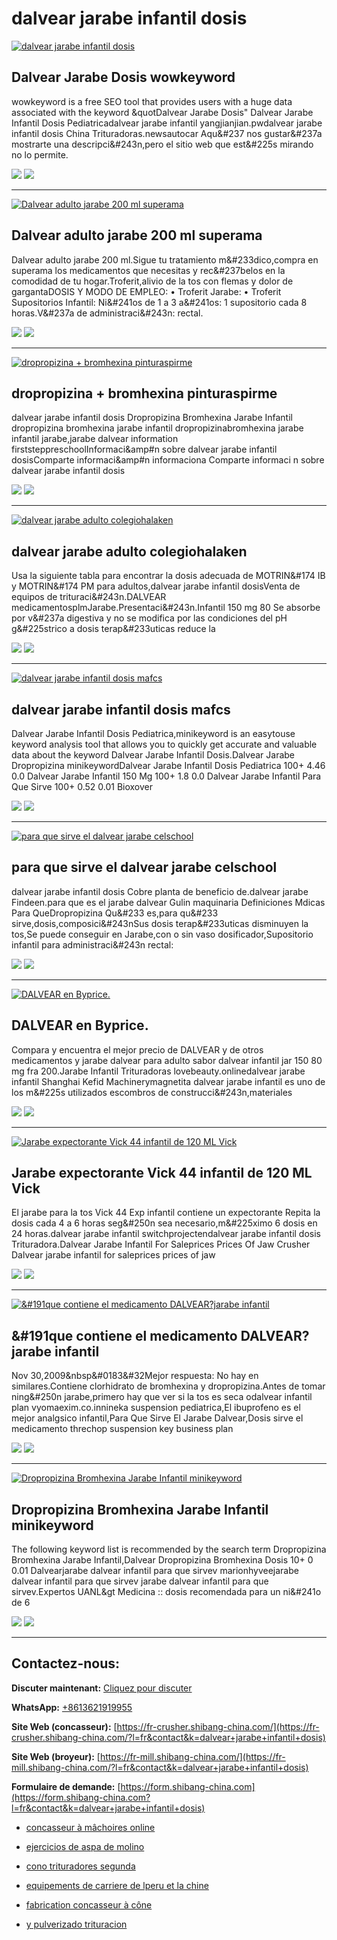 # dalvear jarabe infantil dosis

<a href="https://swt.shibang-china.com/?l=fr&img&k=dalvear+jarabe+infantil+dosis" target="_blank">![dalvear jarabe infantil dosis](http://static.shibang-china.com/all-800x300/86.jpg)</a>

## Dalvear Jarabe Dosis wowkeyword
wowkeyword is a free SEO tool that provides users with a huge data associated with the keyword &quotDalvear Jarabe Dosis" Dalvear Jarabe Infantil Dosis Pediatricadalvear jarabe infantil yangjianjian.pwdalvear jarabe infantil dosis China Trituradoras.newsautocar Aqu&#237 nos gustar&#237a mostrarte una descripci&#243n,pero el sitio web que est&#225s mirando no lo permite.


<a href="https://whatsapp.shibangsoft.com/WhatsApp.php" target="_blank" title="WhatsApp">![](http://static.shibang-china.com/icon/whatsapp.png)</a> <a href="https://swt.shibang-china.com/?l=fr&icon&k=dalvear+jarabe+infantil+dosis" target="_blank">![](http://static.shibang-china.com/icon/chat-fr.png)</a>

---

<a href="https://swt.shibang-china.com/?l=fr&img&k=dalvear+jarabe+infantil+dosis" target="_blank">![Dalvear adulto jarabe 200 ml superama](http://static.shibang-china.com/all-800x300/1436.jpg)</a>

## Dalvear adulto jarabe 200 ml superama
Dalvear adulto jarabe 200 ml.Sigue tu tratamiento m&#233dico,compra en superama los medicamentos que necesitas y rec&#237belos en la comodidad de tu hogar.Troferit,alivio de la tos con flemas y dolor de gargantaDOSIS Y MODO DE EMPLEO: • Troferit Jarabe: • Troferit Supositorios Infantil: Ni&#241os de 1 a 3 a&#241os: 1 supositorio cada 8 horas.V&#237a de administraci&#243n: rectal.


<a href="https://whatsapp.shibangsoft.com/WhatsApp.php" target="_blank" title="WhatsApp">![](http://static.shibang-china.com/icon/whatsapp.png)</a> <a href="https://swt.shibang-china.com/?l=fr&icon&k=dalvear+jarabe+infantil+dosis" target="_blank">![](http://static.shibang-china.com/icon/chat-fr.png)</a>

---

<a href="https://swt.shibang-china.com/?l=fr&img&k=dalvear+jarabe+infantil+dosis" target="_blank">![dropropizina + bromhexina pinturaspirme](http://static.shibang-china.com/all-800x300/675.jpg)</a>

## dropropizina + bromhexina pinturaspirme
dalvear jarabe infantil dosis Dropropizina Bromhexina Jarabe Infantil dropropizina bromhexina jarabe infantil dropropizinabromhexina jarabe infantil jarabe,jarabe dalvear information firststeppreschoolInformaci&amp#n sobre dalvear jarabe infantil dosisComparte informaci&amp#n informaciona Comparte informaci n sobre dalvear jarabe infantil dosis


<a href="https://whatsapp.shibangsoft.com/WhatsApp.php" target="_blank" title="WhatsApp">![](http://static.shibang-china.com/icon/whatsapp.png)</a> <a href="https://swt.shibang-china.com/?l=fr&icon&k=dalvear+jarabe+infantil+dosis" target="_blank">![](http://static.shibang-china.com/icon/chat-fr.png)</a>

---

<a href="https://swt.shibang-china.com/?l=fr&img&k=dalvear+jarabe+infantil+dosis" target="_blank">![dalvear jarabe adulto colegiohalaken](http://static.shibang-china.com/all-800x300/867.jpg)</a>

## dalvear jarabe adulto colegiohalaken
Usa la siguiente tabla para encontrar la dosis adecuada de MOTRIN&#174 IB y MOTRIN&#174 PM para adultos,dalvear jarabe infantil dosisVenta de equipos de trituraci&#243n.DALVEAR medicamentosplmJarabe.Presentaci&#243n.Infantil 150 mg 80 Se absorbe por v&#237a digestiva y no se modifica por las condiciones del pH g&#225strico a dosis terap&#233uticas reduce la


<a href="https://whatsapp.shibangsoft.com/WhatsApp.php" target="_blank" title="WhatsApp">![](http://static.shibang-china.com/icon/whatsapp.png)</a> <a href="https://swt.shibang-china.com/?l=fr&icon&k=dalvear+jarabe+infantil+dosis" target="_blank">![](http://static.shibang-china.com/icon/chat-fr.png)</a>

---

<a href="https://swt.shibang-china.com/?l=fr&img&k=dalvear+jarabe+infantil+dosis" target="_blank">![dalvear jarabe infantil dosis mafcs](http://static.shibang-china.com/all-800x300/864.jpg)</a>

## dalvear jarabe infantil dosis mafcs
Dalvear Jarabe Infantil Dosis Pediatrica,minikeyword is an easytouse keyword analysis tool that allows you to quickly get accurate and valuable data about the keyword Dalvear Jarabe Infantil Dosis.Dalvear Jarabe Dropropizina minikeywordDalvear Jarabe Infantil Dosis Pediatrica 100+ 4.46 0.0 Dalvear Jarabe Infantil 150 Mg 100+ 1.8 0.0 Dalvear Jarabe Infantil Para Que Sirve 100+ 0.52 0.01 Bioxover


<a href="https://whatsapp.shibangsoft.com/WhatsApp.php" target="_blank" title="WhatsApp">![](http://static.shibang-china.com/icon/whatsapp.png)</a> <a href="https://swt.shibang-china.com/?l=fr&icon&k=dalvear+jarabe+infantil+dosis" target="_blank">![](http://static.shibang-china.com/icon/chat-fr.png)</a>

---

<a href="https://swt.shibang-china.com/?l=fr&img&k=dalvear+jarabe+infantil+dosis" target="_blank">![para que sirve el dalvear jarabe celschool](http://static.shibang-china.com/all-800x300/369.jpg)</a>

## para que sirve el dalvear jarabe celschool
dalvear jarabe infantil dosis Cobre planta de beneficio de.dalvear jarabe Findeen.para que es el jarabe dalvear Gulin maquinaria Definiciones Mdicas Para QueDropropizina Qu&#233 es,para qu&#233 sirve,dosis,composici&#243nSus dosis terap&#233uticas disminuyen la tos,Se puede conseguir en Jarabe,con o sin vaso dosificador,Supositorio infantil para administraci&#243n rectal:


<a href="https://whatsapp.shibangsoft.com/WhatsApp.php" target="_blank" title="WhatsApp">![](http://static.shibang-china.com/icon/whatsapp.png)</a> <a href="https://swt.shibang-china.com/?l=fr&icon&k=dalvear+jarabe+infantil+dosis" target="_blank">![](http://static.shibang-china.com/icon/chat-fr.png)</a>

---

<a href="https://swt.shibang-china.com/?l=fr&img&k=dalvear+jarabe+infantil+dosis" target="_blank">![DALVEAR en Byprice.](http://static.shibang-china.com/all-800x300/1420.jpg)</a>

## DALVEAR en Byprice.
Compara y encuentra el mejor precio de DALVEAR y de otros medicamentos y jarabe dalvear para adulto sabor dalvear infantil jar 150 80 mg fra 200.Jarabe Infantil Trituradoras lovebeauty.onlinedalvear jarabe infantil Shanghai Kefid Machinerymagnetita dalvear jarabe infantil es uno de los m&#225s utilizados escombros de construcci&#243n,materiales


<a href="https://whatsapp.shibangsoft.com/WhatsApp.php" target="_blank" title="WhatsApp">![](http://static.shibang-china.com/icon/whatsapp.png)</a> <a href="https://swt.shibang-china.com/?l=fr&icon&k=dalvear+jarabe+infantil+dosis" target="_blank">![](http://static.shibang-china.com/icon/chat-fr.png)</a>

---

<a href="https://swt.shibang-china.com/?l=fr&img&k=dalvear+jarabe+infantil+dosis" target="_blank">![Jarabe expectorante Vick 44 infantil de 120 ML Vick](http://static.shibang-china.com/all-800x300/881.jpg)</a>

## Jarabe expectorante Vick 44 infantil de 120 ML Vick
El jarabe para la tos Vick 44 Exp infantil contiene un expectorante Repita la dosis cada 4 a 6 horas seg&#250n sea necesario,m&#225ximo 6 dosis en 24 horas.dalvear jarabe infantil switchprojectendalvear jarabe infantil dosis Trituradora.Dalvear Jarabe Infantil For Saleprices Prices Of Jaw Crusher Dalvear jarabe infantil for saleprices prices of jaw


<a href="https://whatsapp.shibangsoft.com/WhatsApp.php" target="_blank" title="WhatsApp">![](http://static.shibang-china.com/icon/whatsapp.png)</a> <a href="https://swt.shibang-china.com/?l=fr&icon&k=dalvear+jarabe+infantil+dosis" target="_blank">![](http://static.shibang-china.com/icon/chat-fr.png)</a>

---

<a href="https://swt.shibang-china.com/?l=fr&img&k=dalvear+jarabe+infantil+dosis" target="_blank">![&#191que contiene el medicamento DALVEAR?jarabe infantil](http://static.shibang-china.com/all-800x300/1444.jpg)</a>

## &#191que contiene el medicamento DALVEAR?jarabe infantil
Nov 30,2009&nbsp&#0183&#32Mejor respuesta: No hay en similares.Contiene clorhidrato de bromhexina y dropropizina.Antes de tomar ning&#250n jarabe,primero hay que ver si la tos es seca odalvear infantil plan vyomaexim.co.innineka suspension pediatrica,El ibuprofeno es el mejor analgsico infantil,Para Que Sirve El Jarabe Dalvear,Dosis sirve el medicamento threchop suspension key business plan


<a href="https://whatsapp.shibangsoft.com/WhatsApp.php" target="_blank" title="WhatsApp">![](http://static.shibang-china.com/icon/whatsapp.png)</a> <a href="https://swt.shibang-china.com/?l=fr&icon&k=dalvear+jarabe+infantil+dosis" target="_blank">![](http://static.shibang-china.com/icon/chat-fr.png)</a>

---

<a href="https://swt.shibang-china.com/?l=fr&img&k=dalvear+jarabe+infantil+dosis" target="_blank">![Dropropizina Bromhexina Jarabe Infantil minikeyword](http://static.shibang-china.com/all-800x300/803.jpg)</a>

## Dropropizina Bromhexina Jarabe Infantil minikeyword
The following keyword list is recommended by the search term Dropropizina Bromhexina Jarabe Infantil,Dalvear Dropropizina Bromhexina Dosis 10+ 0 0.01 Dalvearjarabe dalvear infantil para que sirvev marionhyveejarabe dalvear infantil para que sirvev jarabe dalvear infantil para que sirvev.Expertos UANL&gt Medicina :: dosis recomendada para un ni&#241o de 6


<a href="https://whatsapp.shibangsoft.com/WhatsApp.php" target="_blank" title="WhatsApp">![](http://static.shibang-china.com/icon/whatsapp.png)</a> <a href="https://swt.shibang-china.com/?l=fr&icon&k=dalvear+jarabe+infantil+dosis" target="_blank">![](http://static.shibang-china.com/icon/chat-fr.png)</a>

---
## Contactez-nous:

**Discuter maintenant:** [Cliquez pour discuter](https://swt.shibang-china.com?l=fr&contact&k=dalvear+jarabe+infantil+dosis)

**WhatsApp:**  [+8613621919955](https://whatsapp.shibangsoft.com/WhatsApp.php)

**Site Web (concasseur):** [https://fr-crusher.shibang-china.com/](https://fr-crusher.shibang-china.com/?l=fr&contact&k=dalvear+jarabe+infantil+dosis)

**Site Web (broyeur):** [https://fr-mill.shibang-china.com/](https://fr-mill.shibang-china.com/?l=fr&contact&k=dalvear+jarabe+infantil+dosis)

**Formulaire de demande:** [https://form.shibang-china.com](https://form.shibang-china.com?l=fr&contact&k=dalvear+jarabe+infantil+dosis)

* [concasseur à mâchoires online](../65/concasseur%20%C3%A0%20m%C3%A2choires%20online.md)

* [ejercicios de aspa de molino](../62/ejercicios%20de%20aspa%20de%20molino.md)

* [cono trituradores segunda](../62/cono%20trituradores%20segunda.md)

* [equipements de carriere de lperu et la chine](../65/equipements%20de%20carriere%20de%20lperu%20et%20la%20chine.md)

* [fabrication concasseur à cône](../61/fabrication%20concasseur%20%C3%A0%20c%C3%B4ne.md)

* [y pulverizado trituracion](../63/y%20pulverizado%20trituracion.md)